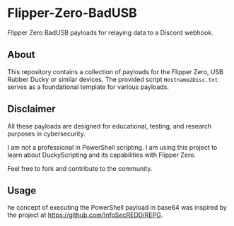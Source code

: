 # Flipper-Zero-BadUSB

Flipper Zero BadUSB payloads for relaying data to a Discord webhook.

## About

This repository contains a collection of payloads for the Flipper Zero, USB Rubber Ducky or similar devices. The provided script `Hostname2Disc.txt` serves as a foundational template for various payloads.

## Disclaimer

All these payloads are designed for educational, testing, and research purposes in cybersecurity.

I am not a professional in PowerShell scripting. I am using this project to learn about DuckyScripting and its capabilities with Flipper Zero. 

Feel free to fork and contribute to the community.

## Usage

he concept of executing the PowerShell payload in base64 was inspired by the project at https://github.com/InfoSecREDD/REPG.
